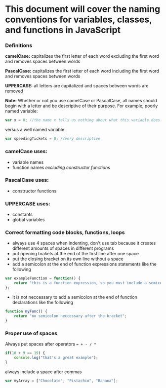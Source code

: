 # This document will cover the naming conventions for variables, classes, and functions in JavaScript

### Definitions
**camelCase:** capitalizes the first letter of each word excluding the first word and removes spaces between words

**PascalCase:** capitalizes the first letter of each word including the first word and removes spaces between words

**UPPERCASE:** all letters are capitalized and spaces between words are removed

**Note:** Whether or not you use camelCase or PascalCase, all names should begin with a letter and be descriptive of their purpose.
For example, poorly named variable:
```javascript 
var x = 0; //the name x tells us nothing about what this variable does
```
versus a well named variable: 
```javascript
var speedingTickets = 0; //very descriptive
```

### camelCase uses:
* variable names
* function names *excluding constructor functions*

### PascalCase uses:
* constructor functions

### UPPERCASE uses:
* constants
* global variables

### Correct formatting code blocks, functions, loops
* always use 4 spaces when indenting, don't use tab because it creates different amounts of spaces in different programs
* put opening brakets at the end of the first line after one space
* put the closing bracket on its own line without a space
* add a semicolon at the end of function expressions statements like the following
```javascript
var exampleFunction = function() {
    return "this is a function expression, so you must include a semicolon after the bracket";
};
```

* it is not neccessary to add a semicolon at the end of function declarations like the following
```javascript
function myFunc() {
    return "no semicolon neccessary after the bracket";
}
```

### Proper use of spaces
Always put spaces after operators `= + - / *` 
```javascript
if(10 + 9 == 19) {
    console.log("that's a great example");
}
```
always include a space after commas
```javascript
var myArray = ["Chocolate", "Pistachio", "Banana"];
```